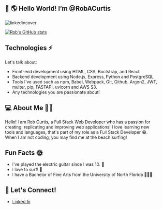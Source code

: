 
## 👋 🌎 Hello World! I’m @RobACurtis

![linkedincover](https://user-images.githubusercontent.com/96838616/174904023-4f799f78-317b-4ff9-a359-ed3fb512e719.jpg)


[![Rob's GitHub stats](https://github-readme-stats.vercel.app/api?username=RobACurtis)](https://github.com/anuraghazra/github-readme-stats)

## Technologies ⚡ 
Let's talk about: 
- Front-end development using HTML, CSS, Bootstrap, and React
- Backend development using Node.js, Express, Python and PostgreSQL
- Tools I've used such as npm, Babel, Webpack, Git, Github, Argon2, JWT, multer, pip, FASTAPI, uvicorn and AWS S3.
- Any technologies you are passionate about! 

##  💻 About Me  🏄🏽

Hello! I am Rob Curtis, a Full Stack Web Developer who has a passion for creating, replicating and improving web applications! I love learning new tools and languages, that's part of my role as a Full Stack Developer 😁. When I am not coding, you may find me at the beach surfing! 

## Fun Facts 🌞

- I've played the electric guitar since I was 10.  🎸
- I love to surf!   🌊
- I have a Bachelor of Fine Arts from the University of North Florida 👨🏽‍🎓

## 📨 Let's Connect! 

 - [Linked In](https://www.linkedin.com/in/robanthonycurtis/)





<!---
RobACurtis/RobACurtis is a ✨ special ✨ repository because its `README.md` (this file) appears on your GitHub profile.
You can click the Preview link to take a look at your changes.
--->
